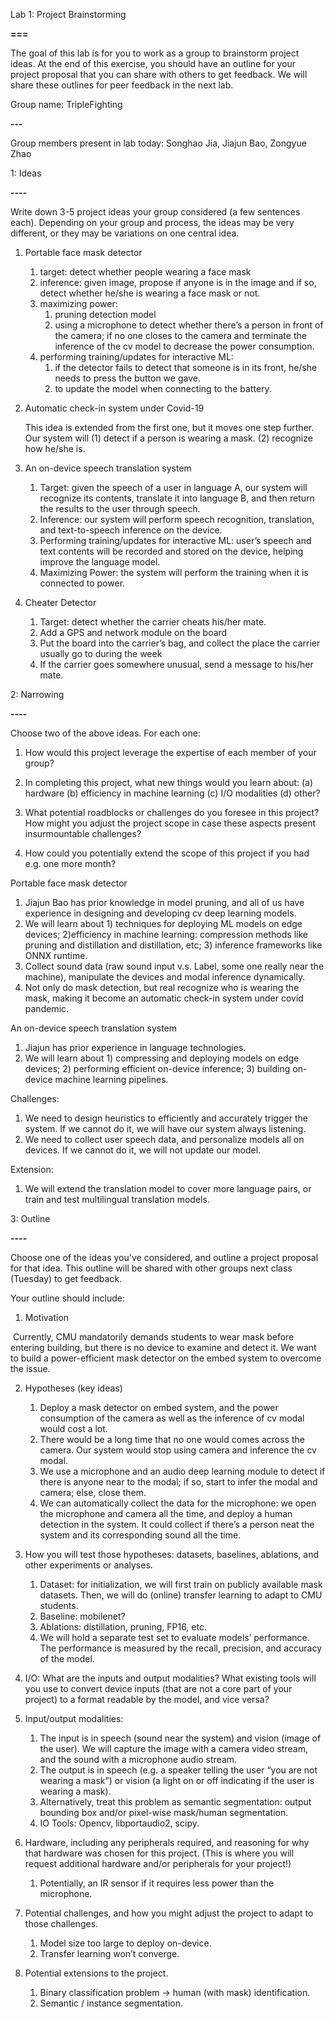 Lab 1: Project Brainstorming

**===**

The goal of this lab is for you to work as a group to brainstorm project ideas. At the end of this exercise, you should have an outline for your project proposal that you can share with others to get feedback. We will share these outlines for peer feedback in the next lab.



Group name: TripleFighting

**---**

Group members present in lab today: Songhao Jia, Jiajun Bao, Zongyue Zhao

1: Ideas

**----**

Write down 3-5 project ideas your group considered (a few sentences each). Depending on your group and process, the ideas may be very different, or they may be variations on one central idea.

1. Portable face mask detector

   1. target: detect whether people wearing a face mask
   2. inference: given image, propose if anyone is in the image and if so, detect whether he/she is wearing a face mask or not.
   3. maximizing power: 
      1. pruning detection model 
      2. using a microphone to detect whether there’s a person in front of the camera; if no one closes to the camera and terminate the inference of the cv model to decrease the power consumption.
   4. performing training/updates for interactive ML:
      1. if the detector fails to detect that someone is in its front, he/she needs to press the button we gave.
      2. to update the model when connecting to the battery.

2. Automatic check-in system under Covid-19

   This idea is extended from the first one, but it moves one step further. Our system will (1) detect if a person is wearing a mask. (2) recognize how he/she is.

3. An on-device speech translation system
   1. Target: given the speech of a user in language A, our system will recognize its contents, translate it into language B, and then return the results to the user through speech.
   2. Inference: our system will perform speech recognition, translation, and text-to-speech inference on the device.
   3. Performing training/updates for interactive ML: user’s speech and text contents will be recorded and stored on the device, helping improve the language model.
   4. Maximizing Power: the system will perform the training when it is connected to power.

4. Cheater Detector
   1. Target: detect whether the carrier cheats his/her mate. 
   2. Add a GPS and network module on the board
   3. Put the board into the carrier’s bag, and collect the place the carrier usually go to during the week
   4. If the carrier goes somewhere unusual, send a message to his/her mate.



2: Narrowing

**----**

Choose two of the above ideas. For each one:

1. How would this project leverage the expertise of each member of your group?

2. In completing this project, what new things would you learn about: (a) hardware (b) efficiency in machine learning (c) I/O modalities (d) other?

3. What potential roadblocks or challenges do you foresee in this project? How might you adjust the project scope in case these aspects present insurmountable challenges?

4. How could you potentially extend the scope of this project if you had e.g. one more month?



Portable face mask detector

1. Jiajun Bao has prior knowledge in model pruning, and all of us have experience in designing and developing cv deep learning models. 
2. We will learn about 1) techniques for deploying ML models on edge devices; 2)efficiency in machine learning: compression methods like pruning and distillation and distillation, etc; 3) inference frameworks like ONNX runtime.
3. Collect sound data (raw sound input v.s. Label, some one really near the machine), manipulate the devices and modal inference dynamically.
4. Not only do mask detection, but real recognize who is wearing the mask, making it become an automatic check-in system under covid pandemic.  

An on-device speech translation system

1. Jiajun has prior experience in language technologies. 
2. We will learn about 1) compressing and deploying models on edge devices; 2) performing efficient on-device inference; 3) building on-device machine learning pipelines.

Challenges: 

1. We need to design heuristics to efficiently and accurately trigger the system. If we cannot do it, we will have our system always listening.
2. We need to collect user speech data, and personalize models all on devices. If we cannot do it, we will not update our model.

Extension:

1. We will extend the translation model to cover more language pairs, or train and test multilingual translation models.



3: Outline

**----**

Choose one of the ideas you've considered, and outline a project proposal for that idea. This outline will be shared with other groups next class (Tuesday) to get feedback.

Your outline should include:

1. Motivation

​    Currently, CMU mandatorily demands students to wear mask before entering building, but there is no device to examine and detect it. We want to build a power-efficient mask detector on the embed system to overcome the issue. 

2. Hypotheses (key ideas)
   1. Deploy a mask detector on embed system, and the power consumption of the camera as well as the inference of cv modal would cost a lot. 
   2. There would  be a long time that no one would comes across the camera. Our system would stop using camera and inference the cv modal. 
   3. We use a microphone and an audio deep learning module to detect if there is anyone near to the modal; if so, start to infer the modal and camera; else, close them.
   4. We can automatically collect the data for the microphone: we open the microphone and camera all the time, and deploy a human detection in the system. It could collect if there’s a person neat the system and its corresponding sound all the time. 

3. How you will test those hypotheses: datasets, baselines, ablations, and other experiments or analyses.
   1. Dataset: for initialization, we will first train on publicly available mask datasets. Then, we will do (online) transfer learning to adapt to CMU students.
   2. Baseline: mobilenet?
   3. Ablations: distillation, pruning, FP16, etc.
   4. We will hold a separate test set to evaluate models’ performance. The performance is measured by the recall, precision, and accuracy of the model.

4. I/O: What are the inputs and output modalities? What existing tools will you use to convert device inputs (that are not a core part of your project) to a format readable by the model, and vice versa?

5. Input/output modalities:
   1. The input is in speech (sound near the system) and vision (image of the user). We will capture the image with a camera video stream, and the sound with a microphone audio stream.
   2. The output is in speech (e.g. a speaker telling the user “you are not wearing a mask”) or vision (a light on or off indicating if the user is wearing a mask).
   3. Alternatively, treat this problem as semantic segmentation: output bounding box and/or pixel-wise mask/human segmentation.
   4. IO Tools: Opencv, libportaudio2, scipy.

6. Hardware, including any peripherals required, and reasoning for why that hardware was chosen for this project. (This is where you will request additional hardware and/or peripherals for your project!)
   1. Potentially, an IR sensor if it requires less power than the microphone.

7. Potential challenges, and how you might adjust the project to adapt to those challenges.
   1. Model size too large to deploy on-device.
   2. Transfer learning won’t converge.

8. Potential extensions to the project.
   1. Binary classification problem -> human (with mask) identification.
   2. Semantic / instance segmentation.
